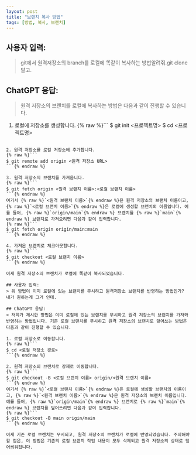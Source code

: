 ```yaml
---
layout: post
title: "브랜치 복사 방법"
tags: [방법, 복사, 브랜치]
---
```


## 사용자 입력:
> git에서 원격저장소의 branch를 로컬에 똑같이 복사하는 방법알려줘.git clone말고.

## ChatGPT 응답:
> 원격 저장소의 브랜치를 로컬에 복사하는 방법은 다음과 같이 진행할 수 있습니다.

1. 로컬에 저장소를 생성합니다.
{% raw %}```
$ git init <프로젝트명>
$ cd <프로젝트명>
```{% endraw %}

2. 원격 저장소를 로컬 저장소에 추가합니다.
{% raw %}```
$ git remote add origin <원격 저장소 URL>
```{% endraw %}

3. 원격 저장소의 브랜치를 가져옵니다.
{% raw %}```
$ git fetch origin <원격 브랜치 이름>:<로컬 브랜치 이름>
```{% endraw %}
여기서 {% raw %}`<원격 브랜치 이름>`{% endraw %}은 원격 저장소의 브랜치 이름이고, {% raw %}`<로컬 브랜치 이름>`{% endraw %}은 로컬에 생성할 브랜치의 이름입니다. 예를 들어, {% raw %}`origin/main`{% endraw %} 브랜치를 {% raw %}`main`{% endraw %} 브랜치로 가져오려면 다음과 같이 입력합니다.
{% raw %}```
$ git fetch origin origin/main:main
```{% endraw %}

4. 가져온 브랜치로 체크아웃합니다.
{% raw %}```
$ git checkout <로컬 브랜치 이름>
```{% endraw %}

이제 원격 저장소의 브랜치가 로컬에 똑같이 복사되었습니다.

## 사용자 입력:
> 위 방법이 이미 로컬에 있는 브랜치를 무시하고 원격저장소 브랜치를 반영하는 방법인가? 내가 원하는게 그거 인데.

## ChatGPT 응답:
> 저희가 제시한 방법은 이미 로컬에 있는 브랜치를 무시하고 원격 저장소의 브랜치를 가져와 반영하는 방법입니다. 기존 로컬 브랜치를 무시하고 원격 저장소의 브랜치로 덮어쓰는 방법은 다음과 같이 진행할 수 있습니다.

1. 로컬 저장소로 이동합니다.
{% raw %}```
$ cd <로컬 저장소 경로>
```{% endraw %}

2. 원격 저장소의 브랜치로 강제로 이동합니다.
{% raw %}```
$ git checkout -B <로컬 브랜치 이름> origin/<원격 브랜치 이름>
```{% endraw %}
여기서 {% raw %}`<로컬 브랜치 이름>`{% endraw %}은 로컬에 생성할 브랜치의 이름이고, {% raw %}`<원격 브랜치 이름>`{% endraw %}은 원격 저장소의 브랜치 이름입니다. 예를 들어, {% raw %}`origin/main`{% endraw %} 브랜치로 {% raw %}`main`{% endraw %} 브랜치를 덮어쓰려면 다음과 같이 입력합니다.
{% raw %}```
$ git checkout -B main origin/main
```{% endraw %}

이제 기존 로컬 브랜치는 무시되고, 원격 저장소의 브랜치가 로컬에 반영되었습니다. 주의해야 할 점은, 이 방법은 기존의 로컬 브랜치 작업 내용이 모두 삭제되고 원격 저장소의 상태로 덮어씌워집니다.

